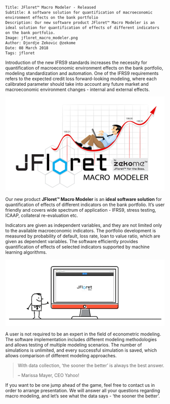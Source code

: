 ```.header
Title: JFloret™ Macro Modeler - Released
Subtitle: A software solution for quantification of macroeconomic environment effects on the bank portfolio
Description: Our new software product JFloret™ Macro Modeler is an ideal solution for quantification of effects of different indicators on the bank portfolio.
Image: jfloret_macro_modeler.png
Author: Djordje Zekovic @zekome
Date: 08 March 2018
Tags: jfloret
```

Introduction of the new IFRS9 standards increases the necessity for quantification of macroeconomic environment effects on the bank portfolio, modeling standardization and automation. One of the IFRS9 requirements refers to the expected credit loss forward-looking modeling, where each calibrated parameter should take into account any future market and macroeconomic environment changes - internal and external effects.

![img](jfloret_macro_modeler.png)

Our new product **JFloret™ Macro Modeler** is an **ideal software solution** for quantification of effects of different indicators on the bank portfolio. It’s user friendly and covers wide spectrum of application - IFRS9, stress testing, ICAAP, collateral re-evaluation etc.

Indicators are given as independent variables, and they are not limited only to the available macroeconomic indicators. The portfolio development is measured by probability of default, loss rate, loan to value ratio, which are given as dependent variables. The software efficiently provides quantification of effects of selected indicators supported by machine learning algorithms.

![img](jfloret_macro_modeler.gif)

A user is not required to be an expert in the field of econometric modeling. The software implementation includes different modeling methodologies and allows testing of multiple modeling scenarios. The number of simulations is unlimited, and every successful simulation is saved, which allows comparison of different modeling approaches.

> With data collection, ‘the sooner the better’ is always the best answer.
>
> – Marissa Mayer, CEO Yahoo!

If you want to be one jump ahead of the game, feel free to contact us in order to arrange presentation. We will answer all your questions regarding macro modeling, and let’s see what the data says - ‘the sooner the better’.

